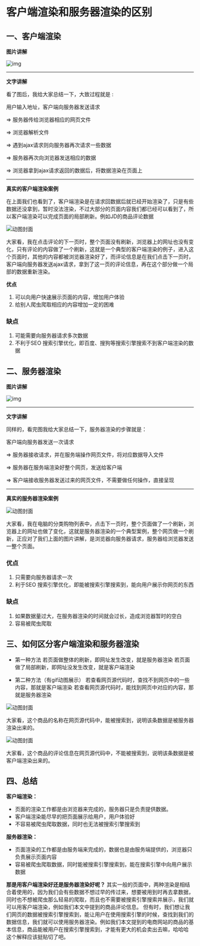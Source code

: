 # 客户端渲染和服务器渲染的区别

## 一、客户端渲染

**图片讲解**

![img](https://pic2.zhimg.com/80/v2-5a6d1ffb507b3db3fb468ded6a55ad75_720w.webp)

------

**文字讲解**

看了图后，我给大家总结一下，大致过程就是 :

用户输入地址，客户端向服务器发送请求

=> 服务器传给浏览器相应的网页文件

=> 浏览器解析文件

=> 遇到ajax请求则向服务器再次请求一些数据

=> 服务器再次向浏览器发送相应的数据

=> 浏览器拿到ajax请求返回的数据后，将数据渲染在页面上

------

**真实的客户端渲染案例**

在上面我们也看到了，客户端渲染是在请求回数据后就已经开始渲染了，只是有些数据还没拿到，暂时没法渲染，不过大部分的页面内容我们都已经可以看到了，所以客户端渲染可以完成页面的局部刷新。例如JD的商品评论数据

![动图封面](https://pic3.zhimg.com/v2-530e460e2d49ae37a7f92066a6679cb6_b.jpg)



大家看，我在点击评论的下一页时，整个页面没有刷新，浏览器上的网址也没有变化，只有评论的内容做了一个刷新，这就是一个典型的客户端渲染的例子，进入这个页面时，其他的内容都被浏览器渲染好了，而评论信息是在我们点击下一页时，客户端向服务器发送ajax请求，拿到了这一页的评论信息，再在这个部分做一个局部的数据重新渲染。

**优点**

1. 可以向用户快速展示页面的内容，增加用户体验
2. 给别人爬虫爬取相应的内容增加一定的困难

### 缺点

1. 可能需要向服务器请求多次数据
2. 不利于SEO 搜索引擎优化，即百度、搜狗等搜索引擎搜索不到客户端渲染的数据

## 二、服务器渲染

**图片讲解**

![img](https://pic4.zhimg.com/80/v2-693ef7524499cf1fa32a72ee351e83e3_720w.webp)

------

**文字讲解**

同样的，看完图我给大家总结一下，服务器渲染的步骤就是：

客户端向服务器发送一次请求

=> 服务器接收请求，并在服务端操作网页文件，将对应数据导入文件

=> 服务器在服务端渲染好整个网页，发送给客户端

=> 客户端接收服务器发送过来的网页文件，不需要做任何操作，直接呈现

------

**真实的服务器渲染案例**

![动图封面](https://pic1.zhimg.com/v2-0e1d945a4e95fe0e83e471fdc6d55ffc_b.jpg)



大家看，我在电脑的分类购物列表中，点击下一页时，整个页面做了一个刷新，浏览器上的网址也做了变化，这就是服务器渲染的一个典型案例，整个网页做一个刷新，正应对了我们上面的图片讲解，是浏览器向服务器请求，服务器给浏览器发送一整个页面。

### 优点

1. 只需要向服务器请求一次
2. 利于SEO 搜索引擎优化，即能被搜索引擎搜索到，能向用户展示你网页的东西

### 缺点

1. 如果数据量过大，在服务器渲染的时间就会过长，造成浏览器暂时的空白
2. 容易被爬虫爬取

## 三、如何区分客户端渲染和服务器渲染

- 第一种方法
  若页面做整体的刷新，即网址发生改变，就是服务器渲染
  若页面做了局部刷新，即网址没发生改变，就是客户端渲染



- 第二种方法（有gif动图展示）
  若查看网页源代码时，查找不到网页中的一些内容，那就是客户端渲染
  若查看网页源代码时，能找到网页中对应的内容，那就是服务器渲染

![动图封面](https://pic2.zhimg.com/v2-55151d03ac1d18eb6063dcb259dfc9bd_b.jpg)



大家看，这个商品的名称在网页源代码中，能被搜索到，说明该条数据是被服务器渲染出来的。

![动图封面](https://pic2.zhimg.com/v2-c65da85fa2cca184b5982d6f8e97a589_b.jpg)



大家看，这个商品的评论信息在网页源代码中，不能被搜索到，说明该条数据是被客户端渲染出来的。

## 四、总结

**客户端渲染：**

- 页面的渲染工作都是由浏览器来完成的，服务器只是负责提供数据。
- 客户端渲染能尽早的把页面展示给用户，用户体验好
- 不容易被爬虫爬取数据，同时也无法被搜索引擎搜索到

**服务器渲染：**

- 页面渲染的工作都是由服务端来完成的，数据也是由服务端提供的，浏览器只负责展示页面内容
- 容易被爬虫爬取数据，同时能被搜索引擎搜索到，能在搜索引擎中向用户展示数据

**那是用客户端渲染好还是服务器渲染好呢？**
其实一般的页面中，两种渲染是相结合着使用的，因为我们会有些数据不想过早的传过来，想要被用到时再去拿数据，同时也不想被爬虫那么轻易的爬取，而且也不需要被搜索引擎搜索并展示，我们就可以用客户端渲染，例如我们本文中提到的商品评论信息。
但有时，我们想让我们网页的数据被搜索引擎搜索到，能让用户在使用搜索引擎的时候，查找到我们的数据信息，我们就可以使用服务器渲染。例如我们本文提到的电商网站的商品的基本信息，商品能被用户在搜索引擎搜索到，才能有更大的机会卖出去嘛，哈哈哈 这个解释应该挺贴切了吧。